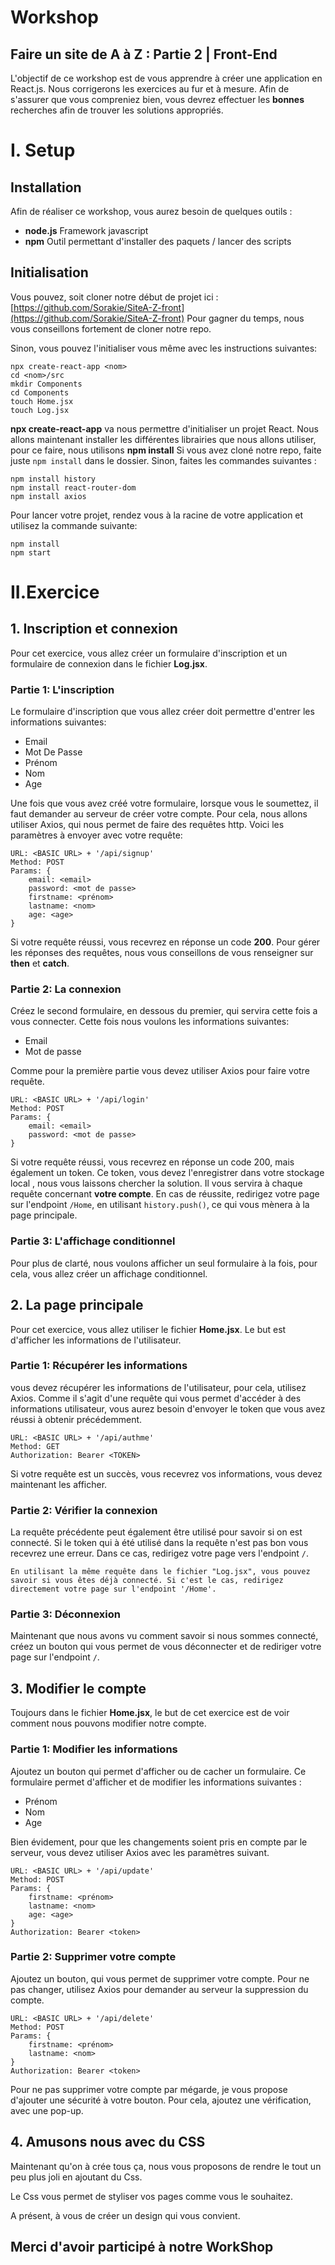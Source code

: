 ﻿# Workshop

## Faire un site de A à Z : Partie 2 | Front-End

L'objectif de ce workshop est de vous apprendre à créer une application en React.js.
Nous corrigerons les exercices au fur et à mesure. Afin de s'assurer que vous compreniez bien, vous devrez effectuer les **bonnes** recherches afin de trouver les solutions appropriés.

# I. Setup

## Installation

Afin de réaliser ce workshop, vous aurez besoin de quelques outils :

 - **node.js** Framework javascript
 - **npm**  Outil permettant d'installer des paquets / lancer des scripts
 
## Initialisation
Vous pouvez, soit cloner notre début de projet ici : [https://github.com/Sorakie/SiteA-Z-front](https://github.com/Sorakie/SiteA-Z-front)
Pour gagner du temps, nous vous conseillons fortement de cloner notre repo.

Sinon, vous pouvez l'initialiser vous même avec les instructions suivantes:

    npx create-react-app <nom>
    cd <nom>/src
    mkdir Components
    cd Components
    touch Home.jsx
    touch Log.jsx

**npx create-react-app** va nous permettre d'initialiser un projet React.
Nous allons maintenant installer les différentes librairies que nous allons utiliser, pour ce faire, nous utilisons **npm install**
Si vous avez cloné notre repo, faite juste `npm install` dans le dossier.
Sinon, faites les commandes suivantes :

    npm install history
    npm install react-router-dom
    npm install axios

Pour lancer votre projet, rendez vous à la racine de votre application et utilisez la commande suivante:

    npm install
    npm start

# II.Exercice

## 1. Inscription et connexion

Pour cet exercice, vous allez créer un formulaire d'inscription et un formulaire de connexion dans le fichier **Log.jsx**.

### Partie 1: L'inscription
Le formulaire d'inscription que vous allez créer doit permettre d'entrer les informations suivantes:

 - Email
 - Mot De Passe
 - Prénom
 - Nom
 - Age

Une fois que vous avez créé votre formulaire, lorsque vous le soumettez, il faut demander au serveur de créer votre compte.
Pour cela, nous allons utiliser Axios, qui nous permet de faire des requêtes http.
Voici les paramètres à envoyer avec votre requête:

	URL: <BASIC URL> + '/api/signup'
	Method: POST
	Params: {
	    email: <email>
	    password: <mot de passe>
	    firstname: <prénom>
	    lastname: <nom>
	    age: <age>
	}

Si votre requête réussi, vous recevrez en réponse un code **200**.
Pour gérer les réponses des requêtes, nous vous conseillons de vous renseigner sur **then** et **catch**.

### Partie 2: La connexion
Créez le second formulaire, en dessous du premier, qui servira cette fois a vous connecter.
Cette fois nous voulons les informations suivantes:

 - Email
 - Mot de passe

Comme pour la première partie vous devez utiliser Axios pour faire votre requête.

	URL: <BASIC URL> + '/api/login'
	Method: POST
	Params: {
	    email: <email>
	    password: <mot de passe>
	}
Si votre requête réussi, vous recevrez en réponse un code 200, mais également un token.
Ce token, vous devez l'enregistrer dans votre stockage local , nous vous laissons chercher la solution. Il vous servira à chaque requête concernant **votre compte**.
En cas de réussite, redirigez votre page sur l'endpoint `/Home`, en utilisant `history.push()`, ce qui vous mènera à la page principale.

### Partie 3: L'affichage conditionnel
Pour plus de clarté, nous voulons afficher un seul formulaire à la fois, pour cela, vous allez créer un affichage conditionnel.

## 2. La page principale
Pour cet exercice, vous allez utiliser le fichier **Home.jsx**.
Le but est d'afficher les informations de l'utilisateur.

### Partie 1: Récupérer les informations
vous devez récupérer les informations de l'utilisateur, pour cela, utilisez Axios.
Comme il s'agit d'une requête qui vous permet d'accéder à des informations utilisateur, vous aurez besoin d'envoyer le token que vous avez réussi à obtenir précédemment.

	URL: <BASIC URL> + '/api/authme'
	Method: GET
	Authorization: Bearer <TOKEN>
Si votre requête est un succès, vous recevrez vos informations, vous devez maintenant les afficher.

### Partie 2: Vérifier la connexion
La requête précédente peut également être utilisé pour savoir si on est connecté.
Si le token qui à été utilisé dans la requête n'est pas bon vous recevrez une erreur.
Dans ce cas, redirigez votre page vers l'endpoint `/`.


`En utilisant la même requête dans le fichier "Log.jsx", vous pouvez savoir si vous êtes déjà connecté. Si c'est le cas, redirigez directement votre page sur l'endpoint '/Home'. `

### Partie 3: Déconnexion
Maintenant que nous avons vu comment savoir si nous sommes connecté, créez un bouton qui vous permet de vous déconnecter et de rediriger votre page sur l'endpoint `/`.

## 3. Modifier le compte
Toujours dans le fichier **Home.jsx**, le but de cet exercice est de voir comment nous pouvons modifier notre compte.

### Partie 1: Modifier les informations
Ajoutez un bouton qui permet d'afficher ou de cacher un formulaire.
Ce formulaire permet d'afficher et de modifier les informations suivantes :

  - Prénom
 - Nom
 - Age
 
 Bien évidement, pour que les changements soient pris en compte par le serveur, vous devez utiliser Axios avec les paramètres suivant.

	URL: <BASIC URL> + '/api/update'
	Method: POST
	Params: {
	    firstname: <prénom>
	    lastname: <nom>
	    age: <age>
	}
	Authorization: Bearer <token>

### Partie 2: Supprimer votre compte
Ajoutez un bouton, qui vous permet de supprimer votre compte.
Pour ne pas changer, utilisez Axios pour demander au serveur la suppression du compte.

	URL: <BASIC URL> + '/api/delete'
	Method: POST
	Params: {
	    firstname: <prénom>
	    lastname: <nom>
	}
	Authorization: Bearer <token>

Pour ne pas supprimer votre compte par mégarde, je vous propose d'ajouter une sécurité à votre bouton.
Pour cela, ajoutez une vérification, avec une pop-up.

## 4. Amusons nous avec du CSS
Maintenant qu'on à crée tous ça, nous vous proposons de rendre le tout un peu plus joli en ajoutant du Css.

Le Css vous permet de styliser vos pages comme vous le souhaitez.

A présent, à vous de créer un design qui vous convient.


## Merci d'avoir participé à notre WorkShop
